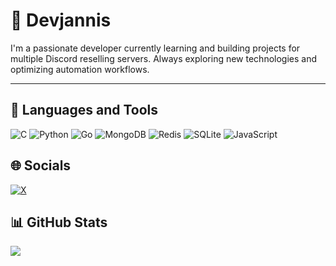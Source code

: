 # 💫 Devjannis
I'm a passionate developer currently learning and building projects for multiple Discord reselling servers. Always exploring new technologies and optimizing automation workflows.  

---

## 🧰 Languages and Tools
![C](https://img.shields.io/badge/C-%2300599C.svg?style=flat&logo=c&logoColor=white)  ![Python](https://img.shields.io/badge/Python-3670A0?style=flat&logo=python&logoColor=ffdd54)  ![Go](https://img.shields.io/badge/Go-%2300ADD8.svg?style=flat&logo=go&logoColor=white)  ![MongoDB](https://img.shields.io/badge/MongoDB-%234ea94b.svg?style=flat&logo=mongodb&logoColor=white)  ![Redis](https://img.shields.io/badge/Redis-%23DD0031.svg?style=flat&logo=redis&logoColor=white)  ![SQLite](https://img.shields.io/badge/SQLite-%2307405e.svg?style=flat&logo=sqlite&logoColor=white)  ![JavaScript](https://img.shields.io/badge/javascript-%23323330.svg?style=flat&logo=javascript&logoColor=%23F7DF1E)

## 🌐 Socials  
[![X](https://img.shields.io/badge/X-black.svg?logo=X&logoColor=white)](https://x.com/dev_jannis)  


## 📊 GitHub Stats  
![](https://nirzak-streak-stats.vercel.app/?user=devjannis&theme=dark&hide_border=true) 
